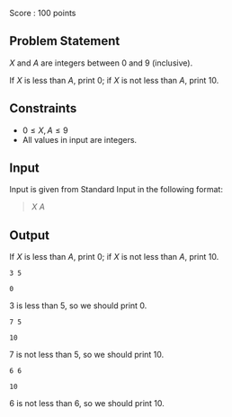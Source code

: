 Score : $100$ points

## Problem Statement

$X$ and $A$ are integers between $0$ and $9$ (inclusive).

If $X$ is less than $A$, print $0$; if $X$ is not less than $A$, print $10$.

## Constraints

- $0 \leq X, A \leq 9$
- All values in input are integers.

## Input

Input is given from Standard Input in the following format:

> $X$ $A$

## Output

If $X$ is less than $A$, print $0$; if $X$ is not less than $A$, print $10$.

```input1
3 5
```

```output1
0
```

$3$ is less than $5$, so we should print $0$.

```input2
7 5
```

```output2
10
```

$7$ is not less than $5$, so we should print $10$.

```input3
6 6
```

```output3
10
```

$6$ is not less than $6$, so we should print $10$.